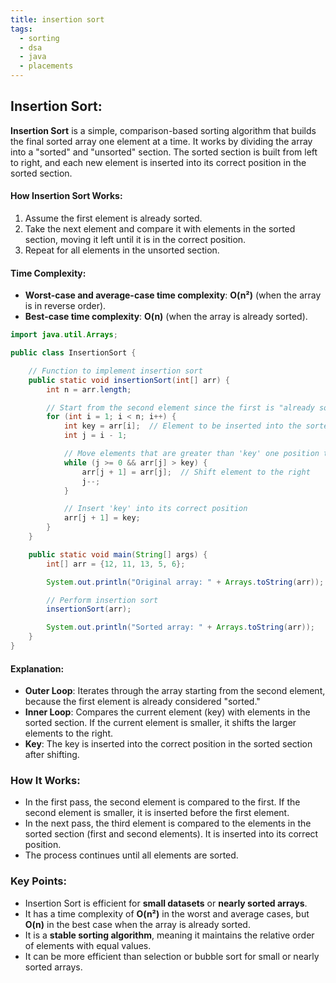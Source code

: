 ```yaml
---
title: insertion sort
tags:
  - sorting
  - dsa
  - java
  - placements
---
```

## Insertion Sort:
**Insertion Sort** is a simple, comparison-based sorting algorithm that builds the final sorted array one element at a time. It works by dividing the array into a "sorted" and "unsorted" section. The sorted section is built from left to right, and each new element is inserted into its correct position in the sorted section.

#### How Insertion Sort Works:

1. Assume the first element is already sorted.
2. Take the next element and compare it with elements in the sorted section, moving it left until it is in the correct position.
3. Repeat for all elements in the unsorted section.
#### Time Complexity:

- **Worst-case and average-case time complexity**: **O(n²)** (when the array is in reverse order).
- **Best-case time complexity**: **O(n)** (when the array is already sorted).

```java
import java.util.Arrays;

public class InsertionSort {

    // Function to implement insertion sort
    public static void insertionSort(int[] arr) {
        int n = arr.length;

        // Start from the second element since the first is "already sorted"
        for (int i = 1; i < n; i++) {
            int key = arr[i];  // Element to be inserted into the sorted part
            int j = i - 1;

            // Move elements that are greater than 'key' one position to the right
            while (j >= 0 && arr[j] > key) {
                arr[j + 1] = arr[j];  // Shift element to the right
                j--;
            }

            // Insert 'key' into its correct position
            arr[j + 1] = key;
        }
    }

    public static void main(String[] args) {
        int[] arr = {12, 11, 13, 5, 6};

        System.out.println("Original array: " + Arrays.toString(arr));

        // Perform insertion sort
        insertionSort(arr);

        System.out.println("Sorted array: " + Arrays.toString(arr));
    }
}
```
#### Explanation:

- **Outer Loop**: Iterates through the array starting from the second element, because the first element is already considered "sorted."
- **Inner Loop**: Compares the current element (key) with elements in the sorted section. If the current element is smaller, it shifts the larger elements to the right.
- **Key**: The key is inserted into the correct position in the sorted section after shifting.


### How It Works:

- In the first pass, the second element is compared to the first. If the second element is smaller, it is inserted before the first element.
- In the next pass, the third element is compared to the elements in the sorted section (first and second elements). It is inserted into its correct position.
- The process continues until all elements are sorted.

### Key Points:

- Insertion Sort is efficient for **small datasets** or **nearly sorted arrays**.
- It has a time complexity of **O(n²)** in the worst and average cases, but **O(n)** in the best case when the array is already sorted.
- It is a **stable sorting algorithm**, meaning it maintains the relative order of elements with equal values.
- It can be more efficient than selection or bubble sort for small or nearly sorted arrays.